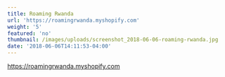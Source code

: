 ```yaml
---
title: Roaming Rwanda
url: 'https://roamingrwanda.myshopify.com'
weight: '5'
featured: 'no'
thumbnail: /images/uploads/screenshot_2018-06-06-roaming-rwanda.jpg
date: '2018-06-06T14:11:53-04:00'
---
```

https://roamingrwanda.myshopify.com
